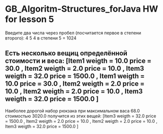 # GB_Algoritm-Structures_forJava HW for lesson 5


Введите два числа через пробел (посчитается первое в степени второго):
4 5
4 в степени 5 = 1024



Есть несколько вещиц определённой стоимости и веса:
[Item1	weigth = 10.0	price = 30.0
, Item2	weigth = 2.0	price = 10.0
, Item3	weigth = 32.0	price = 1500.0
, Item1	weigth = 10.0	price = 30.0
, Item2	weigth = 2.0	price = 10.0
, Item2	weigth = 2.0	price = 10.0
, Item3	weigth = 32.0	price = 1500.0
]
----------------------------------------------------------------------
Наиболее дорогой набор рюкзака при максимальном васа 68.0 стоимостью 3020.0 получится из этих вещей:
[Item3	weigth = 32.0	price = 1500.0
, Item2	weigth = 2.0	price = 10.0
, Item2	weigth = 2.0	price = 10.0
, Item3	weigth = 32.0	price = 1500.0
]
